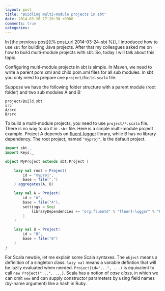 ```yaml
---
layout: post
title: "Buidling multi-module projects in sbt"
date: 2014-03-26 17:20:30 +0900
comments: true
categories: 
---
```


In [the previous post]({% post_url 2014-03-24-sbt %}), I introduced how to use `sbt` for building Java projects. 
After that my colleagues asked me on how to build multi-module projects with sbt. So, today I will talk about this topic.

Configuring multi-module projects in sbt is simple. In Maven, we need to write a parent pom.xml and 
child pom.xml files for all sub modules. In sbt you only need to prepare one `project/Build.scala` file.

Suppose we have the following folder structure with a parent module (root folder) and two sub modules A and B:
```
project/Build.sbt
src
A/src
B/src

```

To build a multi-module projects, you need to use `project/*.scala` file. There is no way to do it in `.sbt` file. Here is a simple multi-module project example. Project A depends on [fluent-logger](https://github.com/fluent/fluent-logger-java) library, while B has no library dependency. The root project, named `"myproj"`, is the default project. 

``` scala project/Build.sbt
import sbt._
import Keys._

object MyProject extends sbt.Project {
	
	lazy val root = Project(
		id = "myproj",
		base = file(".")
    ) aggregates(A, B)

    lazy val A = Project(
    	id = "A",
    	base = file("A"),
		settings = Seq(
			libraryDependencies += "org.fluentd" % "fluent-logger" % "0.2.10"
    	)
    )

    lazy val B = Project(
    	id = "B",
    	base = file("B")
    )
}

```

For Scala newbie, let me explain some Scala syntaxes. The `object` means a definition of a singleton class. `lazy val` means a variable defintion that will be lazily evaluated when needed. `Project(id="...", ...)` is equivalent to call `new Project("...", ...)`. Scala has a notion of _case class_, in which we can omit `new` and can supply constructor parameters by using field names (by-name argument) like a hash in Ruby.


## 

